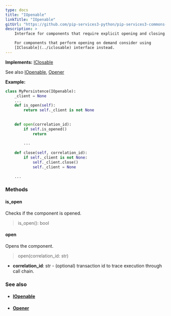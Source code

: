 ```yaml
---
type: docs
title: "IOpenable"
linkTitle: "IOpenable"
gitUrl: "https://github.com/pip-services3-python/pip-services3-commons-python"
description: >
    Interface for components that require explicit opening and closing.

    For components that perform opening on demand consider using
    [IClosable](../iclosable) interface instead.
---
```


**Implements:** [IClosable](../iclosable)

See also [IOpenable](../iopenable), [Opener](../opener)

**Example:**
```python
class MyPersistence(IOpenable):
    _client = None
    ...
    def is_open(self):
        return self._client is not None
    
    
    def open(correlation_id): 
        if self.is_opened() 
            return
        
        ...
    
    def close(self, correlation_id): 
        if self._client is not None:
            self._client.close()
            self._client = None
        
    ...

```

### Methods

#### is_open
Checks if the component is opened.

> is_open(): bool

#### open
Opens the component.

> open(correlation_id: str)

- **correlation_id**: str - (optional) transaction id to trace execution through call chain.

### See also
- #### [IOpenable](../iopenable)
- #### [Opener](../opener)